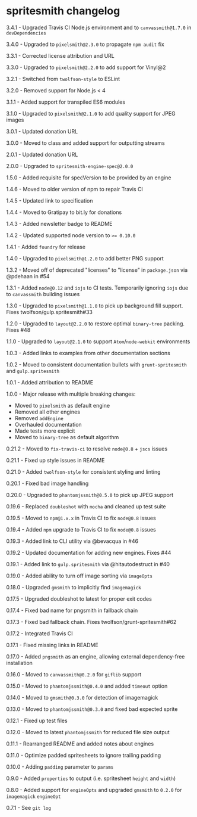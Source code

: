 # spritesmith changelog
3.4.1 - Upgraded Travis CI Node.js environment and to `canvassmith@1.7.0` in `devDependencies`

3.4.0 - Upgraded to `pixelsmith@2.3.0` to propagate `npm audit` fix

3.3.1 - Corrected license attribution and URL

3.3.0 - Upgraded to `pixelsmith@2.2.0` to add support for Vinyl@2

3.2.1 - Switched from `twolfson-style` to ESLint

3.2.0 - Removed support for Node.js < 4

3.1.1 - Added support for transpiled ES6 modules

3.1.0 - Upgraded to `pixelsmith@2.1.0` to add quality support for JPEG images

3.0.1 - Updated donation URL

3.0.0 - Moved to class and added support for outputting streams

2.0.1 - Updated donation URL

2.0.0 - Upgraded to `spritesmith-engine-spec@2.0.0`

1.5.0 - Added requisite for specVersion to be provided by an engine

1.4.6 - Moved to older version of npm to repair Travis CI

1.4.5 - Updated link to specification

1.4.4 - Moved to Gratipay to bit.ly for donations

1.4.3 - Added newsletter badge to README

1.4.2 - Updated supported node version to `>= 0.10.0`

1.4.1 - Added `foundry` for release

1.4.0 - Upgraded to `pixelsmith@1.2.0` to add better PNG support

1.3.2 - Moved off of deprecated "licenses" to "license" in `package.json` via @pdehaan in #54

1.3.1 - Added `node@0.12` and `iojs` to CI tests. Temporarily ignoring `iojs` due to `canvassmith` building issues

1.3.0 - Upgraded to `pixelsmith@1.1.0` to pick up background fill support. Fixes twolfson/gulp.spritesmith#33

1.2.0 - Upgraded to `layout@2.2.0` to restore optimal `binary-tree` packing. Fixes #48

1.1.0 - Upgraded to `layout@2.1.0` to support `Atom`/`node-webkit` environments

1.0.3 - Added links to examples from other documentation sections

1.0.2 - Moved to consistent documentation bullets with `grunt-spritesmith` and `gulp.spritesmith`

1.0.1 - Added attribution to README

1.0.0 - Major release with multiple breaking changes:

- Moved to `pixelsmith` as default engine
- Removed all other engines
- Removed `addEngine`
- Overhauled documentation
- Made tests more explicit
- Moved to `binary-tree` as default algorithm

0.21.2 - Moved to `fix-travis-ci` to resolve `node@0.8` + `jscs` issues

0.21.1 - Fixed up style issues in README

0.21.0 - Added `twolfson-style` for consistent styling and linting

0.20.1 - Fixed bad image handling

0.20.0 - Upgraded to `phantomjssmith@0.5.0` to pick up JPEG support

0.19.6 - Replaced `doubleshot` with `mocha` and cleaned up test suite

0.19.5 - Moved to `npm@1.x.x` in Travis CI to fix `node@0.8` issues

0.19.4 - Added `npm` upgrade to Travis CI to fix `node@0.8` issues

0.19.3 - Added link to CLI utility via @bevacqua in #46

0.19.2 - Updated documentation for adding new engines. Fixes #44

0.19.1 - Added link to `gulp.spritesmith` via @hitautodestruct in #40

0.19.0 - Added ability to turn off image sorting via `imageOpts`

0.18.0 - Upgraded `gmsmith` to implicitly find `imagemagick`

0.17.5 - Upgraded doubleshot to latest for proper exit codes

0.17.4 - Fixed bad name for pngsmith in fallback chain

0.17.3 - Fixed bad fallback chain. Fixes twolfson/grunt-spritesmith#62

0.17.2 - Integrated Travis CI

0.17.1 - Fixed missing links in README

0.17.0 - Added `pngsmith` as an engine, allowing external dependency-free installation

0.16.0 - Moved to `canvassmith@0.2.0` for `giflib` support

0.15.0 - Moved to `phantomjssmith@0.4.0` and added `timeout` option

0.14.0 - Moved to `gmsmith@0.3.0` for detection of imagemagick

0.13.0 - Moved to `phantomjssmith@0.3.0` and fixed bad expected sprite

0.12.1 - Fixed up test files

0.12.0 - Moved to latest `phantomjssmith` for reduced file size output

0.11.1 - Rearranged README and added notes about engines

0.11.0 - Optimize padded spritesheets to ignore trailing padding

0.10.0 - Adding `padding` parameter to `params`

0.9.0 - Added `properties` to output (i.e. spritesheet `height` and `width`)

0.8.0 - Added support for `engineOpts` and upgraded `gmsmith` to `0.2.0` for `imagemagick` `engineOpt`

0.7.1 - See `git log`
